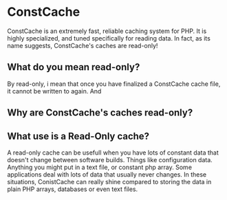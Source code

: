 ConstCache
==========

ConstCache is an extremely fast, reliable caching system for PHP. It is highly specialized, and tuned specifically for reading data. In fact, as its name suggests, ConstCache's caches are read-only!


What do you mean read-only?
---------------------------
By read-only, i mean that once you have finalized a ConstCache cache file, it cannot be written to again. And


Why are ConstCache's caches read-only?
--------------------------------------


What use is a Read-Only cache?
------------------------------
A read-only cache can be usefull when you have lots of constant data that doesn't change between software builds. Things like configuration data. Anything you might put in a text file, or constant php array.
Some applications deal with lots of data that usually never changes. 
In these situations, ConistCache can really shine compared to storing the data in plain PHP arrays, databases or even text files.





